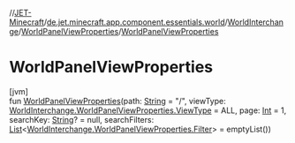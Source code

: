 //[JET-Minecraft](../../../../index.md)/[de.jet.minecraft.app.component.essentials.world](../../index.md)/[WorldInterchange](../index.md)/[WorldPanelViewProperties](index.md)/[WorldPanelViewProperties](-world-panel-view-properties.md)

# WorldPanelViewProperties

[jvm]\
fun [WorldPanelViewProperties](-world-panel-view-properties.md)(path: [String](https://kotlinlang.org/api/latest/jvm/stdlib/kotlin/-string/index.html) = "/", viewType: [WorldInterchange.WorldPanelViewProperties.ViewType](-view-type/index.md) = ALL, page: [Int](https://kotlinlang.org/api/latest/jvm/stdlib/kotlin/-int/index.html) = 1, searchKey: [String](https://kotlinlang.org/api/latest/jvm/stdlib/kotlin/-string/index.html)? = null, searchFilters: [List](https://kotlinlang.org/api/latest/jvm/stdlib/kotlin.collections/-list/index.html)&lt;[WorldInterchange.WorldPanelViewProperties.Filter](-filter/index.md)&gt; = emptyList())

